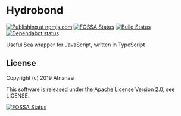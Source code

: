 # Hydrobond

[![Publishing at npmjs.com](https://img.shields.io/npm/v/hydrobond.svg)](https://www.npmjs.com/package/hydrobond)
[![FOSSA Status](https://app.fossa.io/api/projects/git%2Bgithub.com%2Fatnanasi%2Fhydrobond.svg?type=shield)](https://app.fossa.io/projects/git%2Bgithub.com%2Fatnanasi%2Fhydrobond?ref=badge_shield)
[![Build Status](https://atnanasi.visualstudio.com/hydrobond/_apis/build/status/atnanasi.hydrobond?branchName=master)](https://atnanasi.visualstudio.com/hydrobond/_build/latest?definitionId=1&branchName=master)
[![Dependabot status](https://api.dependabot.com/badges/status?host=github&repo=atnanasi/hydrobond)](https://dependabot.com/)

Useful Sea wrapper for JavaScript, written in TypeScript

## License

Copyright (c) 2019 Atnanasi

This software is released under the Apache License Version 2.0, see LICENSE.

[![FOSSA Status](https://app.fossa.io/api/projects/git%2Bgithub.com%2Fatnanasi%2Fhydrobond.svg?type=large)](https://app.fossa.io/projects/git%2Bgithub.com%2Fatnanasi%2Fhydrobond?ref=badge_large)
